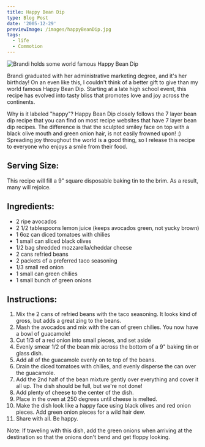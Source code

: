 ```yaml
---
title: Happy Bean Dip
type: Blog Post
date: '2005-12-29'
previewImage: /images/happyBeanDip.jpg
tags:
  - life
  - Commotion
---
```

![Brandi holds some world famous Happy Bean Dip](/images/20051229-brandiHappy.jpg)

Brandi graduated with her administrative marketing degree, and it's her birthday! On an even like this, I couldn't think of a better gift to give than my world famous Happy Bean Dip. Starting at a late high school event, this recipe has evolved into tasty bliss that promotes love and joy across the continents.

Why is it labeled "happy"? Happy Bean Dip closely follows the 7 layer bean dip recipe that you can find on most recipe websites that have 7 layer bean dip recipes. The difference is that the sculpted smiley face on top with a black olive mouth and green onion hair, is not easily frowned upon! :) Spreading joy throughout the world is a good thing, so I release this recipe to everyone who enjoys a smile from their food.

## Serving Size:
This recipe will fill a 9" square disposable baking tin to the brim. As a result, many will rejoice.
## Ingredients:
- 2 ripe avocados
- 2 1/2 tablespoons lemon juice (keeps avocados green, not yucky brown)
- 1 6oz can diced tomatoes with chilies
- 1 small can sliced black olives
- 1/2 bag shredded mozzarella/cheddar cheese
- 2 cans refried beans
- 2 packets of a preferred taco seasoning
- 1/3 small red onion
- 1 small can green chilies
- 1 small bunch of green onions

## Instructions:
1. Mix the 2 cans of refried beans with the taco seasoning. It looks kind of gross, but adds a great zing to the beans.
2. Mash the avocados and mix with the can of green chilies. You now have a bowl of guacamole!
3. Cut 1/3 of a red onion into small pieces, and set aside
4. Evenly smear 1/2 of the bean mix across the bottom of a 9" baking tin or glass dish.
5. Add all of the guacamole evenly on to top of the beans.
6. Drain the diced tomatoes with chilies, and evenly disperse the can over the guacamole.
7. Add the 2nd half of the bean mixture gently over everything and cover it all up. The dish should be full, but we're not done!
8. Add plenty of cheese to the center of the dish.
9. Place in the oven at 250 degrees until cheese is melted.
10. Make the dish look like a happy face using black olives and red onion pieces. Add green onion pieces for a wild hair dew.
11. Share with all. Be happy.

Note: If traveling with this dish, add the green onions when arriving at the destination so that the onions don't bend and get floppy looking.

